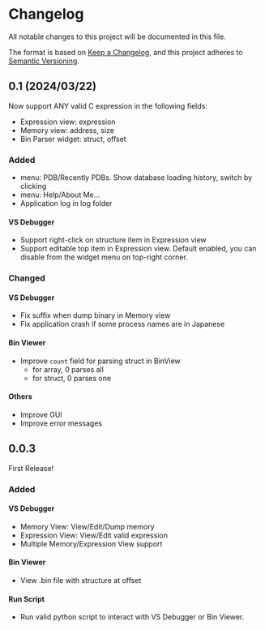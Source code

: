 # Changelog

All notable changes to this project will be documented in this file.

The format is based on [Keep a Changelog](https://keepachangelog.com/en/1.1.0/),
and this project adheres to [Semantic Versioning](https://semver.org/spec/v2.0.0.html).

## 0.1 (2024/03/22)

Now support ANY valid C expression in the following fields:

- Expression view: expression
- Memory view: address, size
- Bin Parser widget: struct, offset

### Added

- menu: PDB/Recently PDBs. Show database loading history, switch by clicking
- menu: Help/About Me...
- Application log in log folder

#### VS Debugger

- Support right-click on structure item in Expression view
- Support editable top item in Expression view. Default enabled, you can disable from the widget menu on top-right corner.

### Changed

#### VS Debugger

- Fix suffix when dump binary in Memory view
- Fix application crash if some process names are in Japanese

#### Bin Viewer

- Improve `count` field for parsing struct in BinView
    - for array, 0 parses all
    - for struct, 0 parses one

#### Others

- Improve GUI
- Improve error messages

## 0.0.3

First Release!

### Added

#### VS Debugger

- Memory View: View/Edit/Dump memory
- Expression View: View/Edit valid expression
- Multiple Memory/Expression View support

#### Bin Viewer

- View .bin file with structure at offset

#### Run Script

- Run valid python script to interact with VS Debugger or Bin Viewer.
